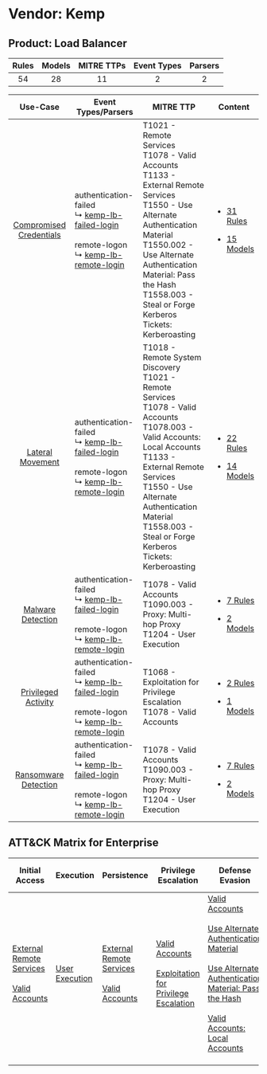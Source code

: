 Vendor: Kemp
============
Product: Load Balancer
----------------------
| Rules | Models | MITRE TTPs | Event Types | Parsers |
|:-----:|:------:|:----------:|:-----------:|:-------:|
|  54   |   28   |     11     |      2      |    2    |

|                                  Use-Case                                  | Event Types/Parsers                                                                                                                                                                                     | MITRE TTP                                                                                                                                                                                                                                                                                 | Content                                                                                                                 |
|:--------------------------------------------------------------------------:| ------------------------------------------------------------------------------------------------------------------------------------------------------------------------------------------------------- | ----------------------------------------------------------------------------------------------------------------------------------------------------------------------------------------------------------------------------------------------------------------------------------------- | ----------------------------------------------------------------------------------------------------------------------- |
| [Compromised Credentials](../../../UseCases/uc_compromised_credentials.md) |  authentication-failed<br> ↳ [kemp-lb-failed-login](Parsers/parserContent_kemp-lb-failed-login.md)<br><br> remote-logon<br> ↳ [kemp-lb-remote-login](Parsers/parserContent_kemp-lb-remote-login.md)<br> | T1021 - Remote Services<br>T1078 - Valid Accounts<br>T1133 - External Remote Services<br>T1550 - Use Alternate Authentication Material<br>T1550.002 - Use Alternate Authentication Material: Pass the Hash<br>T1558.003 - Steal or Forge Kerberos Tickets: Kerberoasting<br>              | [<ul><li>31 Rules</li></ul><ul><li>15 Models</li></ul>](Rules_Models/r_m_kemp_load_balancer_Compromised_Credentials.md) |
|        [Lateral Movement](../../../UseCases/uc_lateral_movement.md)        |  authentication-failed<br> ↳ [kemp-lb-failed-login](Parsers/parserContent_kemp-lb-failed-login.md)<br><br> remote-logon<br> ↳ [kemp-lb-remote-login](Parsers/parserContent_kemp-lb-remote-login.md)<br> | T1018 - Remote System Discovery<br>T1021 - Remote Services<br>T1078 - Valid Accounts<br>T1078.003 - Valid Accounts: Local Accounts<br>T1133 - External Remote Services<br>T1550 - Use Alternate Authentication Material<br>T1558.003 - Steal or Forge Kerberos Tickets: Kerberoasting<br> | [<ul><li>22 Rules</li></ul><ul><li>14 Models</li></ul>](Rules_Models/r_m_kemp_load_balancer_Lateral_Movement.md)        |
|       [Malware Detection](../../../UseCases/uc_malware_detection.md)       |  authentication-failed<br> ↳ [kemp-lb-failed-login](Parsers/parserContent_kemp-lb-failed-login.md)<br><br> remote-logon<br> ↳ [kemp-lb-remote-login](Parsers/parserContent_kemp-lb-remote-login.md)<br> | T1078 - Valid Accounts<br>T1090.003 - Proxy: Multi-hop Proxy<br>T1204 - User Execution<br>                                                                                                                                                                                                | [<ul><li>7 Rules</li></ul><ul><li>2 Models</li></ul>](Rules_Models/r_m_kemp_load_balancer_Malware_Detection.md)         |
|     [Privileged Activity](../../../UseCases/uc_privileged_activity.md)     |  authentication-failed<br> ↳ [kemp-lb-failed-login](Parsers/parserContent_kemp-lb-failed-login.md)<br><br> remote-logon<br> ↳ [kemp-lb-remote-login](Parsers/parserContent_kemp-lb-remote-login.md)<br> | T1068 - Exploitation for Privilege Escalation<br>T1078 - Valid Accounts<br>                                                                                                                                                                                                               | [<ul><li>2 Rules</li></ul><ul><li>1 Models</li></ul>](Rules_Models/r_m_kemp_load_balancer_Privileged_Activity.md)       |
|    [Ransomware Detection](../../../UseCases/uc_ransomware_detection.md)    |  authentication-failed<br> ↳ [kemp-lb-failed-login](Parsers/parserContent_kemp-lb-failed-login.md)<br><br> remote-logon<br> ↳ [kemp-lb-remote-login](Parsers/parserContent_kemp-lb-remote-login.md)<br> | T1078 - Valid Accounts<br>T1090.003 - Proxy: Multi-hop Proxy<br>T1204 - User Execution<br>                                                                                                                                                                                                | [<ul><li>7 Rules</li></ul><ul><li>2 Models</li></ul>](Rules_Models/r_m_kemp_load_balancer_Ransomware_Detection.md)      |

ATT&CK Matrix for Enterprise
----------------------------
| Initial Access                                                                                                                                   | Execution                                                           | Persistence                                                                                                                                      | Privilege Escalation                                                                                                                                          | Defense Evasion                                                                                                                                                                                                                                                                                                                                                   | Credential Access                                                                                                                                                                           | Discovery                                                                    | Lateral Movement                                                                                                                                               | Collection | Command and Control                                                                                                                       | Exfiltration | Impact |
| ------------------------------------------------------------------------------------------------------------------------------------------------ | ------------------------------------------------------------------- | ------------------------------------------------------------------------------------------------------------------------------------------------ | ------------------------------------------------------------------------------------------------------------------------------------------------------------- | ----------------------------------------------------------------------------------------------------------------------------------------------------------------------------------------------------------------------------------------------------------------------------------------------------------------------------------------------------------------- | ------------------------------------------------------------------------------------------------------------------------------------------------------------------------------------------- | ---------------------------------------------------------------------------- | -------------------------------------------------------------------------------------------------------------------------------------------------------------- | ---------- | ----------------------------------------------------------------------------------------------------------------------------------------- | ------------ | ------ |
| [External Remote Services](https://attack.mitre.org/techniques/T1133)<br><br>[Valid Accounts](https://attack.mitre.org/techniques/T1078)<br><br> | [User Execution](https://attack.mitre.org/techniques/T1204)<br><br> | [External Remote Services](https://attack.mitre.org/techniques/T1133)<br><br>[Valid Accounts](https://attack.mitre.org/techniques/T1078)<br><br> | [Valid Accounts](https://attack.mitre.org/techniques/T1078)<br><br>[Exploitation for Privilege Escalation](https://attack.mitre.org/techniques/T1068)<br><br> | [Valid Accounts](https://attack.mitre.org/techniques/T1078)<br><br>[Use Alternate Authentication Material](https://attack.mitre.org/techniques/T1550)<br><br>[Use Alternate Authentication Material: Pass the Hash](https://attack.mitre.org/techniques/T1550/002)<br><br>[Valid Accounts: Local Accounts](https://attack.mitre.org/techniques/T1078/003)<br><br> | [Steal or Forge Kerberos Tickets](https://attack.mitre.org/techniques/T1558)<br><br>[Steal or Forge Kerberos Tickets: Kerberoasting](https://attack.mitre.org/techniques/T1558/003)<br><br> | [Remote System Discovery](https://attack.mitre.org/techniques/T1018)<br><br> | [Remote Services](https://attack.mitre.org/techniques/T1021)<br><br>[Use Alternate Authentication Material](https://attack.mitre.org/techniques/T1550)<br><br> |            | [Proxy: Multi-hop Proxy](https://attack.mitre.org/techniques/T1090/003)<br><br>[Proxy](https://attack.mitre.org/techniques/T1090)<br><br> |              |        |